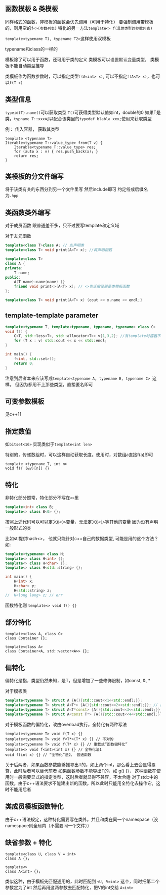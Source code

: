 ## 函数模板 & 类模板
同样格式的函数，非模板的函数会优先调用（可用于特化）
要强制调用带模板的，则用空的`f<>(参数列表)`
特化的另一方法`template<> f(具体类型的参数列表)`

`template<typename T1, typename T2>`这样使用双模板

typename和class的一样的

模板除了可以用于函数，还可用于类的定义
类模板可以设置默认变量类型， 类模板不能自动类型推导

类模板作为函数参数时，可以指定类型`f(A<int> x)`, 可以不指定`f(A<T> x)`，也可以`f(T x)`

## 类型信息
`typeid(T).name()`可以获取类型
`T()`可获得类型默认值如int，double的0
如果T是类，`typname T::xxx`可以配合该类里的`typedef blabla xxx;`使用来获取类型

例： 传入容器， 获取其类型
```
template <typename T>
Iterable<typename T::value_type> from(T v) {
    Iterable<typename T::value_type> res;
    for (auto x : v) { res.push_back(x); }
    return res;
}
```

## 类模板的分文件编写
将于该类有关的东西分到另一个文件里写
然后include即可
约定俗成后缀名为`.hpp`

## 类函数类外编写
对于成员函数
跟普通差不多，只不过要写template和定义域

对于友元函数
```c++
template<class T>class A; // 先声明类
template<class T> void print(A<T> x); //再声明函数

template<class T>
class A {
private:
	T name;
public:
	A(T name):name(name) {}
	friend void print<>(A<T> x); // <>告诉编译器是类模板函数
}; 

template<class T> void print(A<T> x) {cout << x.name << endl;}
```

## template-template parameter
```c++
template<typename T, template<typename, typename, typename> class C>
void f() {
	C<T, std::less<T>, std::allocator<T>> v{1,3,2}; //有template时容器不能只写<T>, 得写全
	for (T x : v) std::cout << x << std::endl;
}

int main() {
	f<int, std::set>();
	return 0;
}
```
注意到后者本来应该写成`template<typename A, typename B, typename C> `这样。
但因为都用不上那些类型，直接匿名即可

## 可变参数模板
见c++11

## 指定数值
如`bitset<16>`
实现类似于`template<int len>`

特别的，传递数组时，可以这样自动获取长度。使用时，对数组a直接f(a)即可
```
template <typename T, int n>
void f(T (&v)[n]) {}
```

## 特化
非特化部分照常，特化部分不写在`<>`里
```c++
template<int> class B;
template<> class B<0> {}; 
```

按照上述代码可以可以定义`B<0>`变量，无法定义`B<1>`等其他的变量
因为没有声明一般形式的类

比如stl提供hash<>， 他就只能针对c++自己的数据类型, 可能是用的这个方法？ 如:
```c++
template<typename> class H;
template<> class H<int> {};
template<> class H<char> {};
template<> class H<std::string> {};

int main() {
	H<int> x;
	H<char> y;
	H<std::string> z;
//	H<long long> z; // err
```

函数特化则 `template<> void f() {}`

## 部分特化
```
template<class A, class C>
class Container {};

template<class A>
class Container<A, std::vector<A>> {};
```

## 偏特化
偏特化是指，类型仍然未知，是T，但是增加了一些修饰限制，如const, &, *

对于模板类
```c++
template<typename T> struct A {A(){std::cout<<1<<std::endl;}};
template<typename T> struct A<T*> {A(){std::cout<<2<<std::endl;}}; // 限制为指针（常量指针，指针常量，常量指针常量，普通指针）
template<typename T> struct A<T*const> {A(){std::cout<<3<<std::endl;}}; // 进一步特化指针常量
template<typename T> struct A<const T*> {A(){std::cout<<4<<std::endl;}}; // 进一步特化常量指针
```

对于模板函数的偏特化，改由overload执行，全特化有两种写法
```
template<typename T> void f(T x) {}
template<typename T> void f<T*>(T* x) {} // 不对的 
template<typename T> void f(T* x) {} // 重载式“函数偏特化”
template<> void f<int>(int x) {} // 全特化法1
void f(int x) {} // “全特化”法2， 普通函数
```
关于后两者，如果函数参数能够推导出T的，如上两个int，那么看上去会显得累赘，此时后者可以替代前者
如果函数参数不能导出T的，如 g<int>() {}， 这种函数在使用时一般需要显式的指定类型，这时后者就显得不兼容，不太合适
对于std::中的函数，由于c++语法要求不能建出新的函数，所以此时只能用全特化去操作它，这时不能用后者


## 类成员模板函数特化
由于c++语法规定，这种特化需要写在类外，并且和类在同一个namespace（没namespace则全局内（不需要同一个文件））

## 缺省参数 + 特化
```
template<class U, class V = int>
class A {};

template<>
class A<int> {};
```
类似这种，由于模板先匹配通用的，此时匹配到 `<U, V=int>` 这个，同时把第二个参数定为了int
然后再用这两参数去匹配特化，把V的int交给 `A<int>`